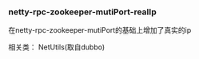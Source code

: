 
### netty-rpc-zookeeper-mutiPort-realIp
在netty-rpc-zookeeper-mutiPort的基础上增加了真实的ip

相关类：
NetUtils(取自dubbo)